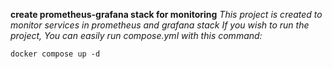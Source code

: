**create prometheus-grafana stack for monitoring**
*This project is created to monitor services in prometheus and grafana stack*
*If you wish to run the project, You can easily run compose.yml with this command:*

```
docker compose up -d
```
